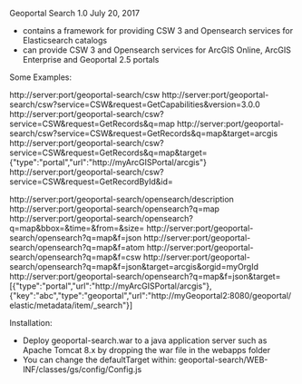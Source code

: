 Geoportal Search 1.0
July 20, 2017

  - contains a framework for providing CSW 3 and Opensearch services for Elasticsearch catalogs
  - can provide CSW 3 and Opensearch services for ArcGIS Online, ArcGIS Enterprise and Geoportal 2.5 portals

Some Examples:

http://server:port/geoportal-search/csw
http://server:port/geoportal-search/csw?service=CSW&request=GetCapabilities&version=3.0.0
http://server:port/geoportal-search/csw?service=CSW&request=GetRecords&q=map
http://server:port/geoportal-search/csw?service=CSW&request=GetRecords&q=map&target=arcgis
http://server:port/geoportal-search/csw?service=CSW&request=GetRecords&q=map&target={"type":"portal","url":"http://myArcGISPortal/arcgis"}
http://server:port/geoportal-search/csw?service=CSW&request=GetRecordById&id=

http://server:port/geoportal-search/opensearch/description
http://server:port/geoportal-search/opensearch?q=map
http://server:port/geoportal-search/opensearch?q=map&bbox=&time=&from=&size=
http://server:port/geoportal-search/opensearch?q=map&f=json
http://server:port/geoportal-search/opensearch?q=map&f=atom
http://server:port/geoportal-search/opensearch?q=map&f=csw
http://server:port/geoportal-search/opensearch?q=map&f=json&target=arcgis&orgid=myOrgId
http://server:port/geoportal-search/opensearch?q=map&f=json&target=[{"type":"portal","url":"http://myArcGISPortal/arcgis"},{"key":"abc","type":"geoportal","url":"http://myGeoportal2:8080/geoportal/elastic/metadata/item/_search"}]

Installation:
* Deploy geoportal-search.war to a java application server such as Apache Tomcat 8.x by dropping the war file in the webapps folder
* You can change the defaultTarget within: geoportal-search/WEB-INF/classes/gs/config/Config.js

